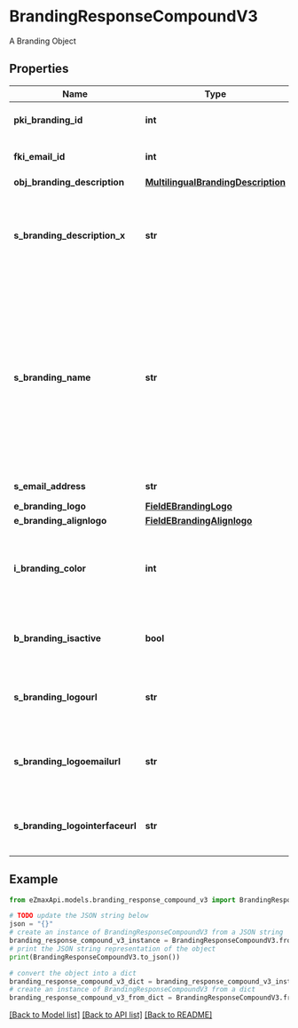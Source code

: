 # BrandingResponseCompoundV3

A Branding Object

## Properties

Name | Type | Description | Notes
------------ | ------------- | ------------- | -------------
**pki_branding_id** | **int** | The unique ID of the Branding | 
**fki_email_id** | **int** | The unique ID of the Email | [optional] 
**obj_branding_description** | [**MultilingualBrandingDescription**](MultilingualBrandingDescription.md) |  | 
**s_branding_description_x** | **str** | The Description of the Branding in the language of the requester | 
**s_branding_name** | **str** | The name of the Branding  This value will only be set if you wish to overwrite the default name. If you want to keep the default name, leave this property empty | [optional] 
**s_email_address** | **str** | The email address. | [optional] 
**e_branding_logo** | [**FieldEBrandingLogo**](FieldEBrandingLogo.md) |  | 
**e_branding_alignlogo** | [**FieldEBrandingAlignlogo**](FieldEBrandingAlignlogo.md) |  | 
**i_branding_color** | **int** | The primary color. This is a RGB color converted into integer | 
**b_branding_isactive** | **bool** | Whether the Branding is active or not | 
**s_branding_logourl** | **str** | The url of the picture used as logo in the Branding | [optional] 
**s_branding_logoemailurl** | **str** | The url of the picture used in email as logo in the Branding | [optional] 
**s_branding_logointerfaceurl** | **str** | The url of the picture used as logo in the Branding | [optional] 

## Example

```python
from eZmaxApi.models.branding_response_compound_v3 import BrandingResponseCompoundV3

# TODO update the JSON string below
json = "{}"
# create an instance of BrandingResponseCompoundV3 from a JSON string
branding_response_compound_v3_instance = BrandingResponseCompoundV3.from_json(json)
# print the JSON string representation of the object
print(BrandingResponseCompoundV3.to_json())

# convert the object into a dict
branding_response_compound_v3_dict = branding_response_compound_v3_instance.to_dict()
# create an instance of BrandingResponseCompoundV3 from a dict
branding_response_compound_v3_from_dict = BrandingResponseCompoundV3.from_dict(branding_response_compound_v3_dict)
```
[[Back to Model list]](../README.md#documentation-for-models) [[Back to API list]](../README.md#documentation-for-api-endpoints) [[Back to README]](../README.md)


